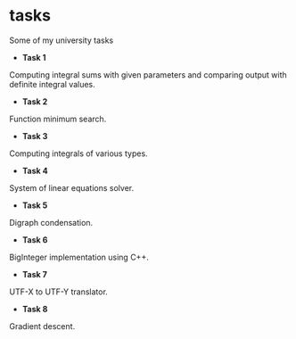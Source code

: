 # tasks
Some of my university tasks

- **Task 1**

Computing integral sums with given parameters and comparing output with definite integral values.

- **Task 2**

Function minimum search.

- **Task 3**

Computing integrals of various types. 

- **Task 4**

System of linear equations solver.

- **Task 5**

Digraph condensation.

- **Task 6**

BigInteger implementation using C++.

- **Task 7**

UTF-X to UTF-Y translator.

- **Task 8**

Gradient descent.

